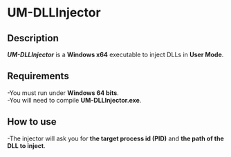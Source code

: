 # UM-DLLInjector
## Description
***UM-DLLInjector*** is a **Windows x64** executable to inject DLLs in **User Mode**.  
## Requirements
-You must run under **Windows 64 bits**.  
-You will need to compile **UM-DLLInjector.exe**.  
## How to use
-The injector will ask you for **the target process id (PID)** and **the path of the DLL to inject**.  
